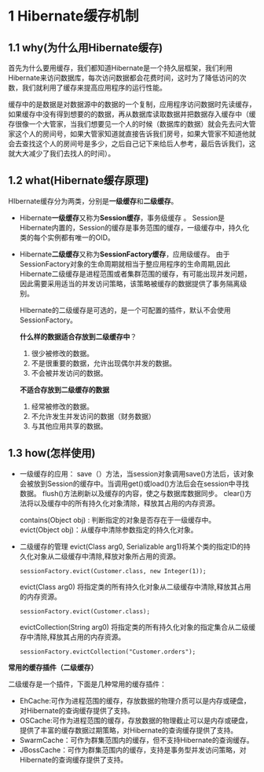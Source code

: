 # 1 Hibernate缓存机制

## 1.1 why(为什么用Hibernate缓存)

首先为什么要用缓存，我们都知道Hibernate是一个持久层框架，我们利用Hibernate来访问数据库，每次访问数据都会花费时间，这时为了降低访问的次数，我们就利用了缓存来提高应用程序的运行性能。

缓存中的是数据是对数据源中的数据的一个复制，应用程序访问数据时先读缓存，如果缓存中没有得到想要的的数据，再从数据库读取数据并把数据存入缓存中（缓存很像一个大管家，当我们想要见一个人的时候（数据库的数据）就会先去问大管家这个人的房间号，如果大管家知道就直接告诉我们房号，如果大管家不知道他就会去查找这个人的房间号是多少，之后自己记下来给后人参考，最后告诉我们，这就大大减少了我们去找人的时间）。

## 1.2 what(Hibernate缓存原理)

HIbernate缓存分为两类，分别是**一级缓存**和**二级缓存**。

- Hibernate**一级缓存**又称为**Session缓存**，事务级缓存 。
  Session是Hibernate内置的，Session的缓存是事务范围的缓存，一级缓存中，持久化类的每个实例都有唯一的OID。

- Hibernate**二级缓存**又称为**SessionFactory缓存**，应用级缓存。
  由于SessionFactory对象的生命周期就相当于整应用程序的生命周期,因此Hibernate二级缓存是进程范围或者集群范围的缓存，有可能出现并发问题，因此需要采用适当的并发访问策略，该策略被缓存的数据提供了事务隔离级别。

  HIbernate的二级缓存是可选的，是一个可配置的插件，默认不会使用SessionFactory。



  **什么样的数据适合存放到二级缓存中**？

  1. 很少被修改的数据。
  2. 不是很重要的数据，允许出现偶尔并发的数据。
  3. 不会被并发访问的数据。

  **不适合存放到二级缓存的数据**

  1. 经常被修改的数据。
  2. 不允许发生并发访问的数据（财务数据）
  3. 与其他应用共享的数据。

## 1.3 how(怎样使用)

- 一级缓存的应用：
  save（）方法，当session对象调用save()方法后，该对象会被放到Session的缓存中。当调用get()或load()方法后会在session中寻找数据。
  flush()方法刷新以及缓存的内容，使之与数据库数据同步。
  clear()方法将以及缓存中的所有持久化对象清除，释放其占用的内存资源。

  contains(Object obj) : 判断指定的对象是否存在于一级缓存中。
  evict(Object obj)：从缓存中清除参数指定的持久化对象。

- 二级缓存的管理
  evict(Class arg0, Serializable arg1)将某个类的指定ID的持久化对象从二级缓存中清除,释放对象所占用的资源。

  ```
  sessionFactory.evict(Customer.class, new Integer(1));  
  ```

  evict(Class arg0)  将指定类的所有持久化对象从二级缓存中清除,释放其占用的内存资源。

  ```
  sessionFactory.evict(Customer.class);  
  ```

  evictCollection(String arg0)  将指定类的所有持久化对象的指定集合从二级缓存中清除,释放其占用的内存资源。

  ```
  sessionFactory.evictCollection("Customer.orders");  
  ```



**常用的缓存插件（二级缓存）**

二级缓存是一个插件，下面是几种常用的缓存插件：

- EhCache:可作为进程范围的缓存，存放数据的物理介质可以是内存或硬盘，对Hibernate的查询缓存提供了支持。
- OSCache:可作为进程范围的缓存，存放数据的物理截止可以是内存或硬盘，提供了丰富的缓存数据过期策略，对Hibernate的查询缓存提供了支持。
- SwarmCache：可作为群集范围内的缓存，但不支持Hibernate的查询缓存。
- JBossCache：可作为群集范围内的缓存，支持是事务型并发访问策略，对Hibernate的查询缓存提供了支持。











